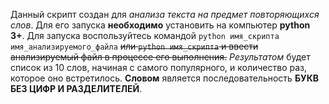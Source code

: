 Данный скрипт создан для *анализа текста на предмет повторяющихся слов*.
Для его запуска **необходимо** установить на компьютер **python 3+**.
Для запуска воспользуйтесь командой 
`python имя_скрипта имя_анализируемого_файла`
~~или `python имя_скрипта` и ввести анализируемый файл в процессе его выполнения.~~
*Результатом* будет список из 10 слов, начиная с самого популярного, и количество раз, которое оно встретилось.
**Словом** является последовательность **БУКВ БЕЗ ЦИФР И РАЗДЕЛИТЕЛЕЙ**.
